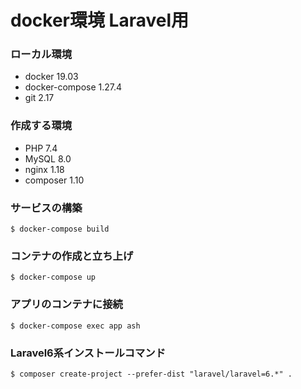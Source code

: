 # docker環境 Laravel用

### ローカル環境
- docker 19.03
- docker-compose 1.27.4
- git 2.17

### 作成する環境
- PHP 7.4
- MySQL 8.0
- nginx 1.18
- composer 1.10

### サービスの構築
```
$ docker-compose build
```

### コンテナの作成と立ち上げ
```
$ docker-compose up
```

### アプリのコンテナに接続
```
$ docker-compose exec app ash
```

### Laravel6系インストールコマンド
```
$ composer create-project --prefer-dist "laravel/laravel=6.*" .
```